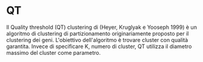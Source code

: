 # QT
Il Quality threshold (QT) clustering di (Heyer, Kruglyak e Yooseph 1999) è un algoritmo di clustering di partizionamento originariamente proposto per il clustering dei geni. L'obiettivo dell'algoritmo è trovare cluster con qualità garantita. Invece di specificare K, numero di cluster, QT utilizza il diametro massimo del cluster come parametro.
